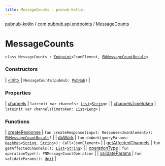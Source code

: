 ```yaml
---
title: MessageCounts - pubnub-kotlin
---
```


[pubnub-kotlin](../../index.html) / [com.pubnub.api.endpoints](../index.html) / [MessageCounts](./index.html)

# MessageCounts

`class MessageCounts : `[`Endpoint`](../../com.pubnub.api/-endpoint/index.html)`<JsonElement, `[`PNMessageCountResult`](../../com.pubnub.api.models.consumer.history/-p-n-message-count-result/index.html)`>`

### Constructors

| [&lt;init&gt;](-init-.html) | `MessageCounts(pubnub: `[`PubNub`](../../com.pubnub.api/-pub-nub/index.html)`)` |

### Properties

| [channels](channels.html) | `lateinit var channels: `[`List`](https://kotlinlang.org/api/latest/jvm/stdlib/kotlin.collections/-list/index.html)`<`[`String`](https://kotlinlang.org/api/latest/jvm/stdlib/kotlin/-string/index.html)`>` |
| [channelsTimetoken](channels-timetoken.html) | `lateinit var channelsTimetoken: `[`List`](https://kotlinlang.org/api/latest/jvm/stdlib/kotlin.collections/-list/index.html)`<`[`Long`](https://kotlinlang.org/api/latest/jvm/stdlib/kotlin/-long/index.html)`>` |

### Functions

| [createResponse](create-response.html) | `fun createResponse(input: Response<JsonElement>): `[`PNMessageCountResult`](../../com.pubnub.api.models.consumer.history/-p-n-message-count-result/index.html)`?` |
| [doWork](do-work.html) | `fun doWork(queryParams: `[`HashMap`](https://docs.oracle.com/javase/6/docs/api/java/util/HashMap.html)`<`[`String`](https://kotlinlang.org/api/latest/jvm/stdlib/kotlin/-string/index.html)`, `[`String`](https://kotlinlang.org/api/latest/jvm/stdlib/kotlin/-string/index.html)`>): Call<JsonElement>` |
| [getAffectedChannels](get-affected-channels.html) | `fun getAffectedChannels(): `[`List`](https://kotlinlang.org/api/latest/jvm/stdlib/kotlin.collections/-list/index.html)`<`[`String`](https://kotlinlang.org/api/latest/jvm/stdlib/kotlin/-string/index.html)`>` |
| [operationType](operation-type.html) | `fun operationType(): PNMessageCountOperation` |
| [validateParams](validate-params.html) | `fun validateParams(): `[`Unit`](https://kotlinlang.org/api/latest/jvm/stdlib/kotlin/-unit/index.html) |

